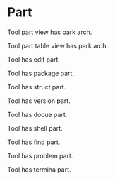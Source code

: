# Part

Tool part view has park arch.

Tool part table view has park arch.

Tool has edit part.

Tool has package part.

Tool has struct part.

Tool has version part.

Tool has docue part.

Tool has shell part.

Tool has find part.

Tool has problem part.

Tool has termina part.